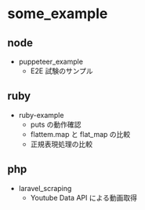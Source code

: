 # some_example

## node

- puppeteer_example
  - E2E 試験のサンプル

## ruby

- ruby-example
  - puts の動作確認
  - flattem.map と flat_map の比較
  - 正規表現処理の比較

## php

- laravel_scraping
  - Youtube Data API による動画取得

